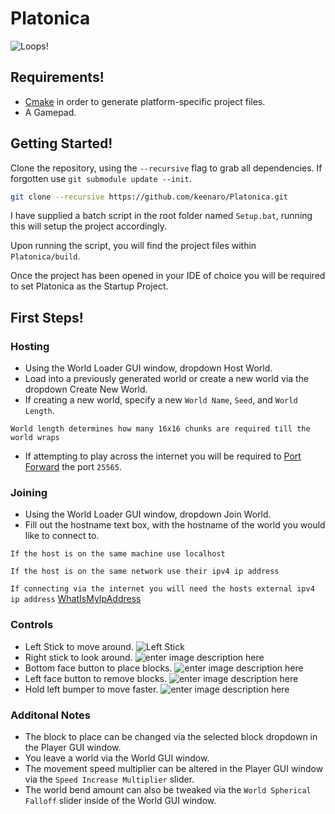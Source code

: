 # Platonica
![Loops!](https://media0.giphy.com/media/VF3rY8aRMSXqSVsN7N/giphy.gif?cid=790b7611f81c06ddc4c8c3d41cebe9cc7e3f51ae7e55d658&rid=giphy.gif&ct=g)
## Requirements!
- [Cmake](http://www.cmake.org/download/) in order to generate platform-specific project files.
- A Gamepad.

## Getting Started!
Clone the repository, using the `--recursive` flag to grab all dependencies. 
If forgotten use `git submodule update --init`.

```bash
git clone --recursive https://github.com/keenaro/Platonica.git
```
I have supplied a batch script in the root folder named `Setup.bat`, running this will setup the project accordingly.

Upon running the script, you will find the project files within `Platonica/build`.

Once the project has been opened in your IDE of choice you will be required to set Platonica as the Startup Project.

## First Steps!
### Hosting
 - Using the World Loader GUI window, dropdown Host World.
 - Load into a previously generated world or create a new world via the dropdown Create New World.
 - If creating a new world, specify a new `World Name`, `Seed`, and `World Length`.
 
 `World length determines how many 16x16 chunks are required till the world wraps`
 - If attempting to play across the internet you will be required to [Port Forward](https://www.noip.com/support/knowledgebase/general-port-forwarding-guide/) the port `25565`.
 
### Joining
 - Using the World Loader GUI window, dropdown Join World.
 - Fill out the hostname text box, with the hostname of the world you would like to connect to.
 
`If the host is on the same machine use localhost`

`If the host is on the same network use their ipv4 ip address`

`If connecting via the internet you will need the hosts external ipv4 ip address` [WhatIsMyIpAddress](https://whatismyipaddress.com/)
 
### Controls
 - Left Stick to move around. ![Left Stick](https://upload.wikimedia.org/wikipedia/commons/4/4f/Xbox_Left_stick_button.svg)
 - Right stick to look around. ![enter image description here](https://upload.wikimedia.org/wikipedia/commons/d/d5/Xbox_Right_stick_button.svg)
 - Bottom face button to place blocks. ![enter image description here](https://upload.wikimedia.org/wikipedia/commons/d/d2/Xbox_button_A.svg)
  - Left face button to remove blocks. ![enter image description here](https://upload.wikimedia.org/wikipedia/commons/8/8c/Xbox_button_X.svg)
  - Hold left bumper to move faster. ![enter image description here](https://upload.wikimedia.org/wikipedia/commons/8/8c/Xbox_Left_Bumper.svg)
  
  ### Additonal Notes
  - The block to place can be changed via the selected block dropdown in the Player GUI window.
  - You leave a world via the World GUI window.
  - The movement speed multiplier can be altered in the Player GUI window via the `Speed Increase Multiplier` slider.
  - The world bend amount can also be tweaked via the `World Spherical Falloff` slider inside of the World GUI window. 
